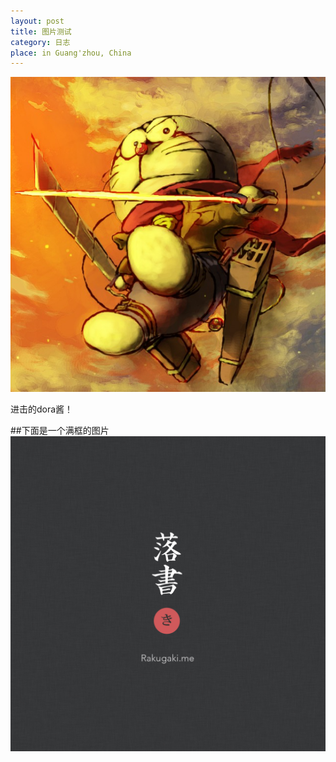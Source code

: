 ```yaml
---
layout: post
title: 图片测试
category: 日志
place: in Guang'zhou, China
---
```

<img class="" src="/assets/blog-images/2015/1/dora.jpg" >

<div class="tip"><p>进击的dora酱！</p></div>



##下面是一个满框的图片
<img class="full-width" src="/assets/blog-images/2015/1/rakugaki.jpg" >